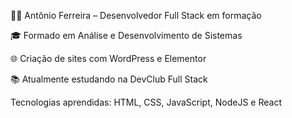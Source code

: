 👨‍💻 Antônio Ferreira – Desenvolvedor Full Stack em formação

🎓 Formado em Análise e Desenvolvimento de Sistemas

🌐 Criação de sites com WordPress e Elementor

📚 Atualmente estudando na DevClub Full Stack

Tecnologias aprendidas: HTML, CSS, JavaScript, NodeJS e React
